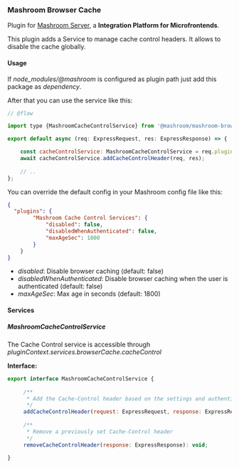 
### Mashroom Browser Cache

Plugin for [Mashroom Server](https://www.mashroom-server.com), a **Integration Platform for Microfrontends**. 

This plugin adds a Service to manage cache control headers. It allows to disable the cache globally.

#### Usage

If *node_modules/@mashroom* is configured as plugin path just add this package as _dependency_.

After that you can use the service like this:

```js
// @flow

import type {MashroomCacheControlService} from '@mashroom/mashroom-browser-cache/type-definitions';

export default async (req: ExpressRequest, res: ExpressResponse) => {

    const cacheControlService: MashroomCacheControlService = req.pluginContext.services.browserCache.cacheControl;
    await cacheControlService.addCacheControlHeader(req, res);
        
    // ..
};
```

You can override the default config in your Mashroom config file like this:

```json
{
  "plugins": {
        "Mashroom Cache Control Services": {
            "disabled": false,
            "disabledWhenAuthenticated": false,
            "maxAgeSec": 1800
        }
    }
}
```
 * _disabled_: Disable browser caching (default: false)
 * _disabledWhenAuthenticated_: Disable browser caching when the user is authenticated (default: false)
 * _maxAgeSec_: Max age in seconds (default: 1800)

#### Services

##### MashroomCacheControlService

The Cache Control service is accessible through _pluginContext.services.browserCache.cacheControl_

**Interface:**

```js
export interface MashroomCacheControlService {
    
     /**
      * Add the Cache-Control header based on the settings and authentication status
      */
     addCacheControlHeader(request: ExpressRequest, response: ExpressResponse): Promise<void>;
 
     /**
      * Remove a previously set Cache-Control header
      */
     removeCacheControlHeader(response: ExpressResponse): void;
     
}

```

